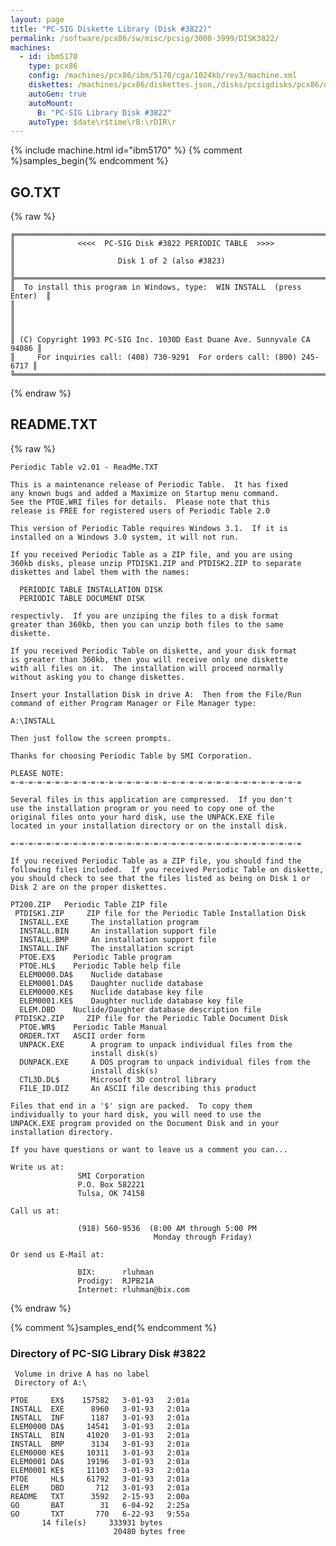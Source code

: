 ```yaml
---
layout: page
title: "PC-SIG Diskette Library (Disk #3822)"
permalink: /software/pcx86/sw/misc/pcsig/3000-3999/DISK3822/
machines:
  - id: ibm5170
    type: pcx86
    config: /machines/pcx86/ibm/5170/cga/1024kb/rev3/machine.xml
    diskettes: /machines/pcx86/diskettes.json,/disks/pcsigdisks/pcx86/diskettes.json
    autoGen: true
    autoMount:
      B: "PC-SIG Library Disk #3822"
    autoType: $date\r$time\rB:\rDIR\r
---
```


{% include machine.html id="ibm5170" %}
{% comment %}samples_begin{% endcomment %}

## GO.TXT

{% raw %}
```
╔═════════════════════════════════════════════════════════════════════════╗
║              <<<<  PC-SIG Disk #3822 PERIODIC TABLE  >>>>               ║
║                       Disk 1 of 2 (also #3823)                          ║
╠═════════════════════════════════════════════════════════════════════════╣
║  To install this program in Windows, type:  WIN INSTALL  (press Enter)  ║
║                                                                         ║
║                                                                         ║
║ (C) Copyright 1993 PC-SIG Inc. 1030D East Duane Ave. Sunnyvale CA 94086 ║
║     For inquiries call: (408) 730-9291  For orders call: (800) 245-6717 ║
╚═════════════════════════════════════════════════════════════════════════╝
```
{% endraw %}

## README.TXT

{% raw %}
```
Periodic Table v2.01 - ReadMe.TXT

This is a maintenance release of Periodic Table.  It has fixed
any known bugs and added a Maximize on Startup menu command.
See the PTOE.WRI files for details.  Please note that this
release is FREE for registered users of Periodic Table 2.0

This version of Periodic Table requires Windows 3.1.  If it is
installed on a Windows 3.0 system, it will not run.

If you received Periodic Table as a ZIP file, and you are using 
360kb disks, please unzip PTDISK1.ZIP and PTDISK2.ZIP to separate
diskettes and label them with the names:

  PERIODIC TABLE INSTALLATION DISK
  PERIODIC TABLE DOCUMENT DISK

respectivly.  If you are unziping the files to a disk format 
greater than 360kb, then you can unzip both files to the same 
diskette.

If you received Periodic Table on diskette, and your disk format 
is greater than 360kb, then you will receive only one diskette 
with all files on it.  The installation will proceed normally 
without asking you to change diskettes.

Insert your Installation Disk in drive A:  Then from the File/Run 
command of either Program Manager or File Manager type:

A:\INSTALL

Then just follow the screen prompts.

Thanks for choosing Periodic Table by SMI Corporation.

PLEASE NOTE:
=-=-=-=-=-=-=-=-=-=-=-=-=-=-=-=-=-=-=-=-=-=-=-=-=-=-=-=-=-=-=-=-=

Several files in this application are compressed.  If you don't
use the installation program or you need to copy one of the
original files onto your hard disk, use the UNPACK.EXE file
located in your installation directory or on the install disk.

=-=-=-=-=-=-=-=-=-=-=-=-=-=-=-=-=-=-=-=-=-=-=-=-=-=-=-=-=-=-=-=-=

If you received Periodic Table as a ZIP file, you should find the 
following files included.  If you received Periodic Table on diskette,
you should check to see that the files listed as being on Disk 1 or 
Disk 2 are on the proper diskettes.

PT200.ZIP	Periodic Table ZIP file
 PTDISK1.ZIP	 ZIP file for the Periodic Table Installation Disk
  INSTALL.EXE	  The installation program
  INSTALL.BIN	  An installation support file
  INSTALL.BMP	  An installation support file
  INSTALL.INF	  The installation script
  PTOE.EX$	  Periodic Table program
  PTOE.HL$	  Periodic Table help file
  ELEM0000.DA$	  Nuclide database
  ELEM0001.DA$	  Daughter nuclide database
  ELEM0000.KE$	  Nuclide database key file
  ELEM0001.KE$	  Daughter nuclide database key file
  ELEM.DBD	  Nuclide/Daughter database description file
 PTDISK2.ZIP	 ZIP file for the Periodic Table Document Disk
  PTOE.WR$	  Periodic Table Manual
  ORDER.TXT	  ASCII order form
  UNPACK.EXE	  A program to unpack individual files from the 
                  install disk(s)
  DUNPACK.EXE	  A DOS program to unpack individual files from the 
                  install disk(s)
  CTL3D.DL$       Microsoft 3D control library
  FILE_ID.DIZ     An ASCII file describing this product

Files that end in a '$' sign are packed.  To copy them 
individually to your hard disk, you will need to use the 
UNPACK.EXE program provided on the Document Disk and in your
installation directory.

If you have questions or want to leave us a comment you can...

Write us at:
               SMI Corporation
               P.O. Box 582221
               Tulsa, OK 74158

Call us at:

               (918) 560-9536  (8:00 AM through 5:00 PM
                                Monday through Friday)

Or send us E-Mail at:

               BIX:      rluhman
               Prodigy:  RJPB21A
               Internet: rluhman@bix.com
```
{% endraw %}

{% comment %}samples_end{% endcomment %}

### Directory of PC-SIG Library Disk #3822

     Volume in drive A has no label
     Directory of A:\

    PTOE     EX$    157582   3-01-93   2:01a
    INSTALL  EXE      8960   3-01-93   2:01a
    INSTALL  INF      1187   3-01-93   2:01a
    ELEM0000 DA$     14541   3-01-93   2:01a
    INSTALL  BIN     41020   3-01-93   2:01a
    INSTALL  BMP      3134   3-01-93   2:01a
    ELEM0000 KE$     10311   3-01-93   2:01a
    ELEM0001 DA$     19196   3-01-93   2:01a
    ELEM0001 KE$     11103   3-01-93   2:01a
    PTOE     HL$     61792   3-01-93   2:01a
    ELEM     DBD       712   3-01-93   2:01a
    README   TXT      3592   2-15-93   2:00a
    GO       BAT        31   6-04-92   2:25a
    GO       TXT       770   6-22-93   9:55a
           14 file(s)     333931 bytes
                           20480 bytes free
